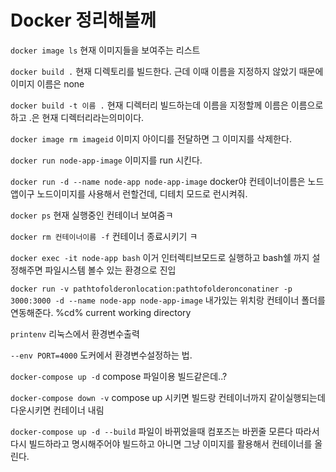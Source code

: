 # Docker 정리해볼께

`docker image ls` 현재 이미지들을 보여주는 리스트

`docker build .` 현재 디렉토리를 빌드한다. 근데 이때 이름을 지정하지 않았기 때문에 이미지 이름은 none

`docker build -t 이름 .` 현재 디렉터리 빌드하는데 이름을 지정할께 이름은 이름으로하고 .은 현재 디렉터리라는의미이다.

`docker image rm imageid`  이미지 아이디를 전달하면 그 이미지를 삭제한다.

`docker run node-app-image` 이미지를 run 시킨다.

`docker run -d --name node-app node-app-image` docker야 컨테이너이름은 노드앱이구 노드이미지를 사용해서 런할건데, 디테치 모드로 런시켜줘.

`docker ps` 현재 실행중인 컨테이너 보여줌ㅋ

`docker rm 컨테이너이름 -f` 컨테이너 종료시키기 ㅋ

`docker exec -it node-app bash` 이거 인터렉티브모드로 실행하고 bash쉘 까지 설정해주면 파일시스템 볼수 있는 환경으로 진입

`docker run -v pathtofolderonlocation:pathtofolderonconatiner -p 3000:3000 -d --name node-app node-app-image` 내가있는 위치랑 컨테이너 폴더를 연동해준다. %cd% current working directory

`printenv` 리눅스에서 환경변수출력

`--env PORT=4000` 도커에서 환경변수설정하는 법.

 `docker-compose up -d` compose 파일이용 빌드같은데..? 

 `docker-compose down -v` compose up 시키면 빌드랑 컨테이너까지 같이실행되는데 다운시키면 컨테이너 내림

 `docker-compose up -d --build` 파일이 바뀌었을때 컴포즈는 바뀐줄 모른다 따라서 다시 빌드하라고 명시해주어야 빌드하고 아니면 그냥 이미지를 활용해서 컨테이너를 올린다.